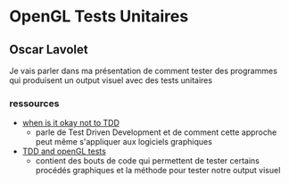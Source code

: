 # OpenGL Tests Unitaires 
## Oscar Lavolet

Je vais parler dans ma présentation de comment tester des programmes qui produisent un output visuel
    avec des tests unitaires


### ressources
 - [when is it okay not to TDD](https://gamesfromwithin.com/when-is-it-ok-not-to-tdd)
    - parle de Test Driven Development et de comment cette approche peut même s'appliquer aux logiciels graphiques
 - [TDD and openGL tests](https://www.wedesoft.de/software/2022/07/01/tdd-with-opengl/)
    - contient des bouts de code qui permettent de tester certains procédés graphiques et la méthode pour tester notre output visuel
